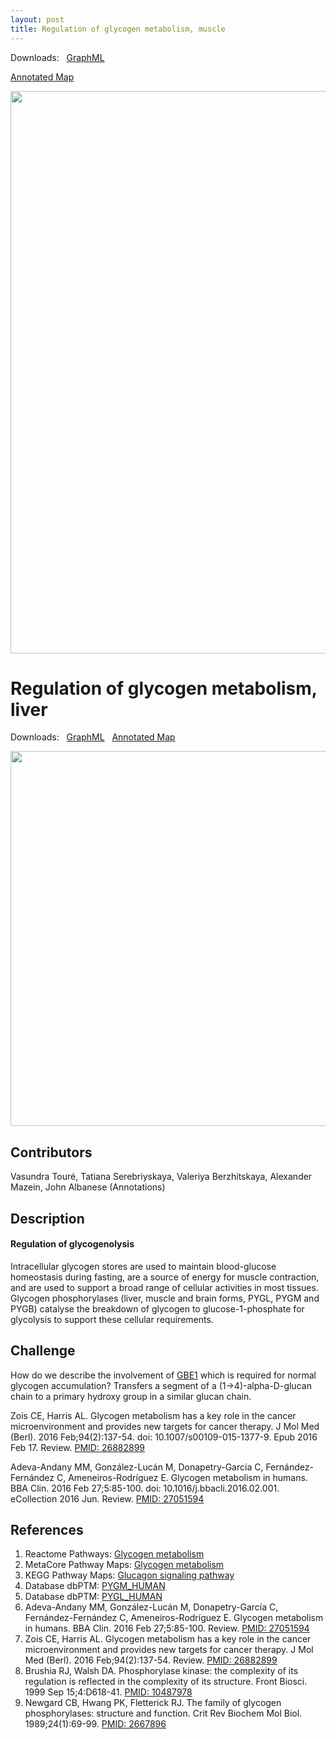 ```yaml
---
layout: post
title: Regulation of glycogen metabolism, muscle
---
```


Downloads: &nbsp; 
[GraphML](../downloads/F004-glycogen-muscle-V004.graphml) &nbsp; 
<!--[SBGN-ML](../downloads/F004-glycogen-muscle-V004-SBGNv02.sbgn) &nbsp;
[Newt](http://web.newteditor.org/?URL=https://metabolismregulation.github.io/downloads/F004-glycogen-muscle-V004-newt.sbgn) &nbsp;-->
[Annotated Map](https://metabolismregulation.org/images/F004-glycogen-muscle-V004.html)
<p align="middle"><a href="/glycogen/"><img id="image" src="/downloads/F004-glycogen-muscle-V004.png" width="900"/></a></p>

# Regulation of glycogen metabolism, liver

Downloads: &nbsp; 
[GraphML](../downloads/F004-glycogen-liver-V001.graphml) &nbsp; 
[Annotated Map](https://metabolismregulation.org/images/F004-glycogen-liver-V001.html)
<!--[SBGN-ML](../downloads/F004-glycogen-liver-V001-SBGNv02.sbgn) &nbsp;
[Newt](http://web.newteditor.org/?URL=http://metabolismregulation.github.io/downloads/F004-glycogen-liver-V001-newt.sbgn) &nbsp;-->
<p align="middle"><a href="/glycogen/"><img id="image" src="/downloads/F004-glycogen-liver-V001.png" width="600"/></a></p>

## Contributors

Vasundra Touré, Tatiana Serebriyskaya, Valeriya Berzhitskaya, Alexander Mazein, John Albanese (Annotations)

## Description

#### Regulation of glycogenolysis

Intracellular glycogen stores are used to maintain blood-glucose homeostasis during fasting, are a source of energy for muscle contraction, and are used to support a broad range of cellular activities in most tissues. Glycogen phosphorylases (liver, muscle and brain forms, PYGL, PYGM and PYGB) catalyse the breakdown of glycogen to glucose-1-phosphate for glycolysis to support these cellular requirements.

## Challenge

How do we describe the involvement of [GBE1](https://www.uniprot.org/uniprot/Q04446) which is required for normal glycogen accumulation? Transfers a segment of a (1->4)-alpha-D-glucan chain to a primary hydroxy group in a similar glucan chain.  

Zois CE, Harris AL. Glycogen metabolism has a key role in the cancer microenvironment and provides new targets for cancer therapy. J Mol Med (Berl). 2016 Feb;94(2):137-54. doi: 10.1007/s00109-015-1377-9. Epub 2016 Feb 17. Review. [PMID: 26882899](https://www.ncbi.nlm.nih.gov/pubmed/26882899)  

Adeva-Andany MM, González-Lucán M, Donapetry-García C, Fernández-Fernández C, Ameneiros-Rodríguez E. Glycogen metabolism in humans. BBA Clin. 2016 Feb 27;5:85-100. doi: 10.1016/j.bbacli.2016.02.001. eCollection 2016 Jun. Review. [PMID: 27051594](https://www.ncbi.nlm.nih.gov/pubmed/27051594)

## References

1. Reactome Pathways: [Glycogen metabolism](https://reactome.org/PathwayBrowser/#/R-HSA-8982491&PATH=R-HSA-1430728,R-HSA-71387)
1. MetaCore Pathway Maps: [Glycogen metabolism](http://pathwaymaps.com/maps/919)
1. KEGG Pathway Maps: [Glucagon signaling pathway](http://www.kegg.jp/kegg-bin/show_pathway?map=hsa04922&show_description=show)
1. Database dbPTM: [PYGM_HUMAN](http://dbptm.mbc.nctu.edu.tw/search_result.php?search_type=db_id&swiss_id=PYGM_HUMAN)
1. Database dbPTM: [PYGL_HUMAN](http://dbptm.mbc.nctu.edu.tw/search_result.php?search_type=db_id&swiss_id=PYGL_HUMAN)
1. Adeva-Andany MM, González-Lucán M, Donapetry-García C, Fernández-Fernández C, Ameneiros-Rodríguez E. Glycogen metabolism in humans. BBA Clin. 2016 Feb 27;5:85-100. Review. [PMID: 27051594](https://www.ncbi.nlm.nih.gov/pubmed/27051594)
1. Zois CE, Harris AL. Glycogen metabolism has a key role in the cancer microenvironment and provides new targets for cancer therapy. J Mol Med (Berl). 2016 Feb;94(2):137-54. Review. [PMID: 26882899](https://www.ncbi.nlm.nih.gov/pubmed/26882899)
1. Brushia RJ, Walsh DA. Phosphorylase kinase: the complexity of its regulation is reflected in the complexity of its structure. Front Biosci. 1999 Sep 15;4:D618-41. [PMID: 10487978](https://www.ncbi.nlm.nih.gov/pubmed/10487978)
1. Newgard CB, Hwang PK, Fletterick RJ. The family of glycogen phosphorylases: structure and function. Crit Rev Biochem Mol Biol. 1989;24(1):69-99. [PMID: 2667896](https://www.ncbi.nlm.nih.gov/pubmed/2667896)


